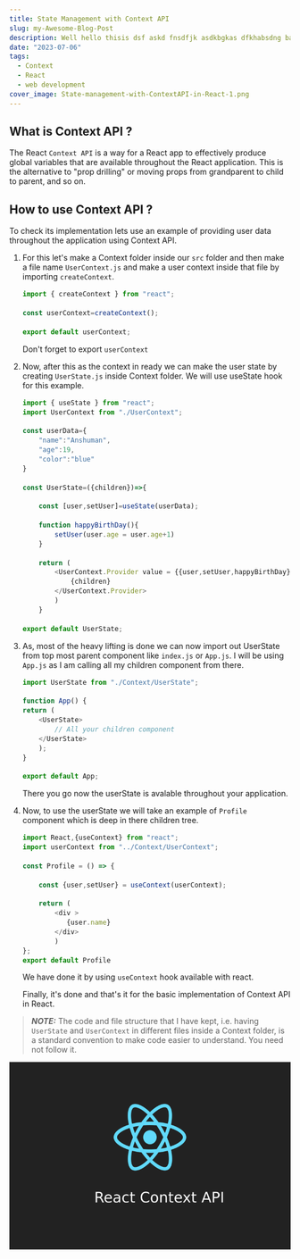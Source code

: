 ```yaml
---
title: State Management with Context API
slug: my-Awesome-Blog-Post
description: Well hello thisis dsf askd fnsdfjk asdkbgkas dfkhabsdng baksdf gnabgfknasdjkfhkasd fkhabsdfkabskdfbamnsdf babsdfnbasd
date: "2023-07-06"
tags:
  - Context
  - React
  - web development
cover_image: State-management-with-ContextAPI-in-React-1.png
---
```


## What is Context API ?

    
The React `Context API` is a way for a React app to effectively produce global variables that are available throughout the React application. This is the alternative to "prop drilling" or moving props from grandparent to child to parent, and so on.





## How to use Context API ?

To check its implementation lets use an example of providing user data throughout the application using Context API.

1. For this let's make a Context folder inside our `src` folder and then make a file name `UserContext.js` and make a user context inside that file by importing `createContext`.
    
    ```javascript
    import { createContext } from "react";

    const userContext=createContext();

    export default userContext;
    ```

    Don't forget to export `userContext`



2. Now, after this as the context in ready we can make the user state by creating `UserState.js` inside Context folder.
    We will use useState hook for this example.


    ```javascript
    import { useState } from "react";
    import UserContext from "./UserContext";

    const userData={
        "name":"Anshuman",
        "age":19,
        "color":"blue"
    }

    const UserState=({children})=>{
    
        const [user,setUser]=useState(userData);

        function happyBirthDay(){
            setUser(user.age = user.age+1)
        }

        return (
            <UserContext.Provider value = {{user,setUser,happyBirthDay}}>
                {children}
            </UserContext.Provider>
            )
        }

    export default UserState;
    ```



3. As, most of the heavy lifting is done we can now import out UserState from top most parent component like `index.js` or `App.js`. I will be using `App.js` as I am calling all my children component from there.

    ```javascript
    import UserState from "./Context/UserState";

    function App() {
    return (
        <UserState>
            // All your children component
        </UserState>
        );
    }

    export default App;
    ```

    There you go now the userState is avalable throughout your application.


4. Now, to use the userState we will take an example of `Profile` component which is deep in there children tree.

    ```javascript
    import React,{useContext} from "react";
    import userContext from "../Context/UserContext";

    const Profile = () => {

        const {user,setUser} = useContext(userContext);
        
        return (
            <div >
               {user.name}
            </div>
            )
    };
    export default Profile
    ```

    We have done it by using `useContext` hook available with react.
    
    Finally, it's done and that's it for the basic implementation of Context API in React.



> **_NOTE:_**   The code and file structure that I have kept, i.e. having `UserState` and `UserContext` in different files inside a Context folder, is a standard convention to make code easier to understand. You need not follow it.




![Smash Prop drills](/blog-assets/State-management-with-ContextAPI-in-React-1.png "You just killed all Prop drillings")

